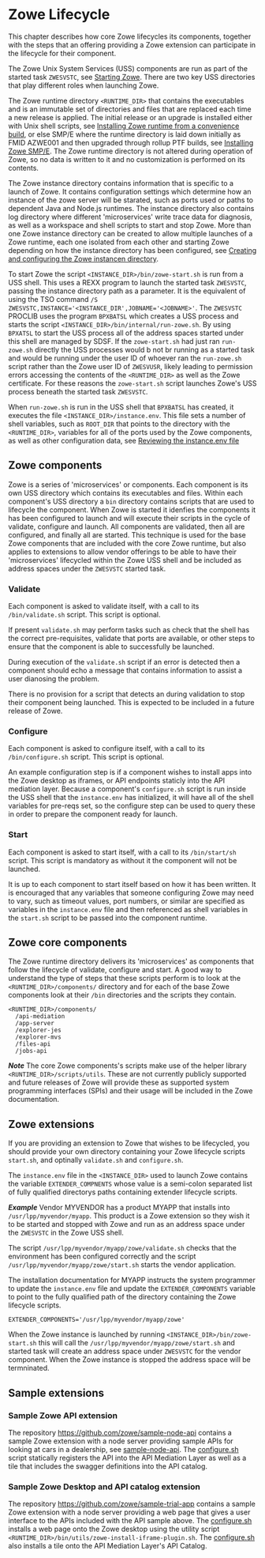 # Zowe Lifecycle

This chapter describes how core Zowe lifecycles its components, together with the steps that an offering providing a Zowe extension can participate in the lifecycle for their component.  

The Zowe Unix System Services (USS) components are run as part of the started task `ZWESVSTC`, see [Starting Zowe](../../user-guide/configure-zowe-server.md#option-1-starting-zowe-from-a-uss-shell). There are two key USS directories that play different roles when launching Zowe.  

The Zowe runtime directory `<RUNTIME_DIR>` that contains the executables and is an immutable set of directories and files that are replaced each time a new release is applied.  The initial release or an upgrade is installed either with Unix shell scripts, see [Installing Zowe runtime from a convenience build](../../user-guide/install-zowe-zos-convenience-build.md), or else SMP/E where the runtime directory is laid down initially as FMID AZWE001 and then upgraded through rollup PTF builds, see [Installing Zowe SMP/E](../../user-guide/install-zowe-smpe.md).  The Zowe runtime directory is not altered during operation of Zowe, so no data is written to it and no customization is performed on its contents.  

The Zowe instance directory contains information that is specific to a launch of Zowe.  It contains configuration settings which determine how an instance of the zowe server will be starated, such as ports used or paths to dependent Java and Node.js runtimes.  The instance directory also contains log directory where different 'microservices' write trace data for diagnosis, as well as a workspace and shell scripts to start and stop Zowe.  More than one Zowe instance directory can be created to allow multiple launches of a Zowe runtime, each one isolated from each other and starting Zowe depending on how the instance directory has been configured, see [Creating and configuring the Zowe instancen directory](../../user-guide/configure-instance-directory.md).

To start Zowe the script `<INSTANCE_DIR>/bin/zowe-start.sh` is run from a USS shell.  This uses a REXX program to launch the started task `ZWESVSTC`, passing the instance directory path as a parameter.  It is the equivalent of using the TSO command `/S ZWESVSTC,INSTANCE='<INSTANCE_DIR',JOBNAME='<JOBNAME>'`.  The `ZWESVSTC` PROCLIB uses the program `BPXBATSL` which creates a USS process and starts the script `<INSTANCE_DIR>/bin/internal/run-zowe.sh`.  By using `BPXATSL` to start the USS process all of the address spaces started under this shell are managed by SDSF.  If the `zowe-start.sh` had just ran `run-zowe.sh` directly the USS processes would b not br running as a started task and would be running under the user ID of whoever ran the `run-zowe.sh` script rather than the Zowe user ID of `ZWESVUSR`, likely leading to permission errors accessing the contents of the `<RUNTIME_DIR>` as well as the Zowe certificate. For these reasons the `zowe-start.sh` script launches Zowe's USS process beneath the started task `ZWESVSTC`.  

When `run-zowe.sh` is run in the USS shell that `BPXBATSL` has created, it executes the file `<INSTANCE_DIR>/instance.env`.  This file sets a number of shell variables, such as `ROOT_DIR` that points to the directory with the `<RUNTIME_DIR>`, variables for all of the ports used by the Zowe components, as well as other configuration data, see [Reviewing the instance.env file](../../user-guide/configure-instance-directory.md#reviewing-the-instance.env-file)

## Zowe components

Zowe is a series of 'microservices' or components.  Each component is its own USS directory which contains its executables and files. Within each component's USS directory a `bin` directory contains scripts that are used to lifecycle the component.  When Zowe is started it idenfies the components it has been configured to launch and will execute their scripts in the cycle of validate, configure and launch.  All components are validated, then all are configured, and finally all are started.  This technique is used for the base Zowe components that are included with the core Zowe runtime, but also applies to extensions to allow vendor offerings to be able to have their 'microservices' lifecycled within the Zowe USS shell and be included as address spaces under the `ZWESVSTC` started task.

### Validate

Each component is asked to validate itself, with a call to its `/bin/validate.sh` script.  This script is optional.  

If present `validate.sh` may perform tasks such as check that the shell has the correct pre-requisites, validate that ports are available, or other steps to ensure that the component is able to successfully be launched.

During execution of the `validate.sh` script if an error is detected then a component should echo a message that contains information to assist a user dianosing the problem.

There is no provision for a script that detects an during validation to stop their component being launched.  This is expected to be included in a future release of Zowe.  

### Configure

Each component is asked to configure itself, with a call to its `/bin/configure.sh` script.  This script is optional.  

An example configuration step is if a component wishes to install apps into the Zowe desktop as iframes, or API endpoints staticly into the API mediation layer.  Because a component's `configure.sh` script is run inside the USS shell that the `instance.env` has initialized, it will have all of the shell variables for pre-reqs set, so the configure step can be used to query these in order to prepare the component ready for launch.  

### Start

Each component is asked to start itself, with a call to its `/bin/start/sh` script.  This script is mandatory as without it the component will not be launched.

It is up to each component to start itself based on how it has been written.  It is encouraged that any variables that someone configuring Zowe may need to vary, such as timeout values, port numbers, or similar are specified as variables in the `instance.env` file and then referenced as shell variables in the `start.sh` script to be passed into the component runtime.

## Zowe core components

The Zowe runtime directory delivers its 'microservices' as components that follow the lifecycle of validate, configure and start.  A good way to understand the type of steps that these scripts perform is to look at the `<RUNTIME_DIR>/components/` directory and for each of the base Zowe components look at their `/bin` directories and the scripts they contain.


```
<RUNTIME_DIR>/components/
  /api-mediation
  /app-server
  /explorer-jes
  /explorer-mvs
  /files-api
  /jobs-api
```

***Note*** 
The core Zowe components's scripts make use of the helper library `<RUNTIME_DIR>/scripts/utils`.  These are not currently publicly supported and future releases of Zowe will provide these as supported system programming interfaces (SPIs) and their usage will be included in the Zowe documentation.  

## Zowe extensions

If you are providing an extension to Zowe that wishes to be lifecycled, you should provide your own directory containing your Zowe lifecycle scripts `start.sh`, and optinally `validate.sh` and `configure.sh`.

The `instance.env` file in the `<INSTANCE_DIR>` used to launch Zowe contains the variable `EXTENDER_COMPNENTS` whose value is a semi-colon separated list of fully qualified directorys paths containing extender lifecycle scripts.

***Example***
Vendor MYVENDOR has a product MYAPP that installs into `/usr/lpp/myvendor/myapp`.  This product is a Zowe extension so they wish it to be started and stopped with Zowe and run as an address space under the `ZWESVSTC` in the Zowe USS shell.   

The script `/usr/lpp/myvendor/myapp/zowe/validate.sh` checks that the environment has been configured correctly and the script `/usr/lpp/myvendor/myapp/zowe/start.sh` starts the vendor application.

The installation documentation for MYAPP instructs the system programmer to update the `instance.env` file and update the `EXTENDER_COMPONENTS` variable to point to the fully qualified path of the directory containing the Zowe lifecycle scripts.

```
EXTENDER_COMPONENTS='/usr/lpp/myvendor/myapp/zowe'
```

When the Zowe instance is launched by running `<INSTANCE_DIR>/bin/zowe-start.sh` this will call the `/usr/lpp/myvendor/myapp/zowe/start.sh` and started task will create an address space under `ZWESVSTC` for the vendor component.  When the Zowe instance is stopped the address space will be termninated.

## Sample extensions

### Sample Zowe API extension

The repository https://github.com/zowe/sample-node-api contains a sample Zowe extension with  a node server providing sample APIs for looking at cars in a dealership, see [sample-node-api](https://github.com/zowe/sample-node-api/blob/master/README.md).  The [configure.sh](https://github.com/zowe/sample-node-api/blob/master/bin/configure.sh) script statically registers the API into the API Mediation Layer as well as a tile that includes the swagger definitions into the API catalog.

### Sample Zowe Desktop and API catalog extension

The repository https://github.com/zowe/sample-trial-app contains a sample Zowe extension with a node server providing a web page that gives a user interface to the APIs included with the API sample above.  The [configure.sh](https://github.com/zowe/sample-trial-app/blob/master/bin/configure.sh) installs a web page onto the Zowe desktop using the utility script `<RUNTIME_DIR>/bin/utils/zowe-install-iframe-plugin.sh`.  The [configure.sh](https://github.com/zowe/sample-trial-app/blob/master/bin/configure.sh) also installs a tile onto the API Mediation Layer's API Catalog.

